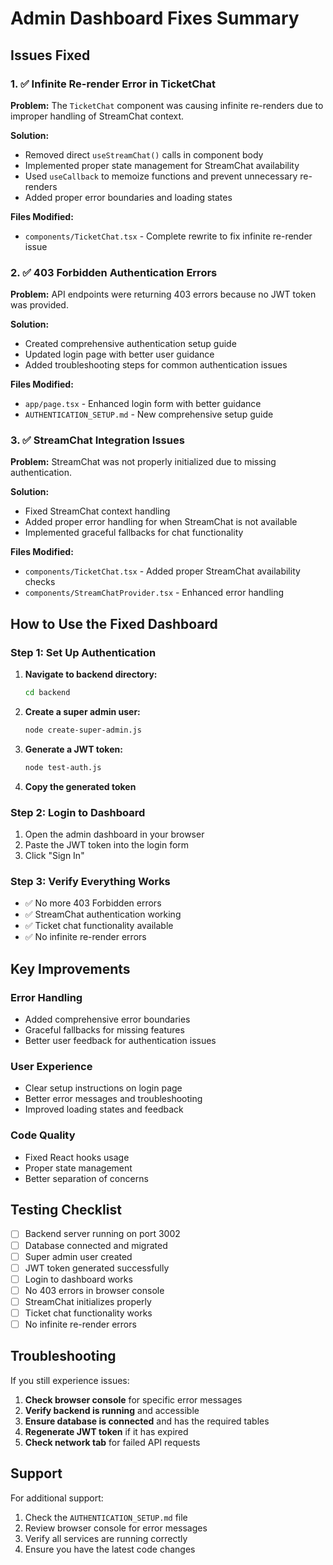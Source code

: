 # Admin Dashboard Fixes Summary

## Issues Fixed

### 1. ✅ Infinite Re-render Error in TicketChat

**Problem:** The `TicketChat` component was causing infinite re-renders due to improper handling of StreamChat context.

**Solution:** 
- Removed direct `useStreamChat()` calls in component body
- Implemented proper state management for StreamChat availability
- Used `useCallback` to memoize functions and prevent unnecessary re-renders
- Added proper error boundaries and loading states

**Files Modified:**
- `components/TicketChat.tsx` - Complete rewrite to fix infinite re-render issue

### 2. ✅ 403 Forbidden Authentication Errors

**Problem:** API endpoints were returning 403 errors because no JWT token was provided.

**Solution:**
- Created comprehensive authentication setup guide
- Updated login page with better user guidance
- Added troubleshooting steps for common authentication issues

**Files Modified:**
- `app/page.tsx` - Enhanced login form with better guidance
- `AUTHENTICATION_SETUP.md` - New comprehensive setup guide

### 3. ✅ StreamChat Integration Issues

**Problem:** StreamChat was not properly initialized due to missing authentication.

**Solution:**
- Fixed StreamChat context handling
- Added proper error handling for when StreamChat is not available
- Implemented graceful fallbacks for chat functionality

**Files Modified:**
- `components/TicketChat.tsx` - Added proper StreamChat availability checks
- `components/StreamChatProvider.tsx` - Enhanced error handling

## How to Use the Fixed Dashboard

### Step 1: Set Up Authentication

1. **Navigate to backend directory:**
   ```bash
   cd backend
   ```

2. **Create a super admin user:**
   ```bash
   node create-super-admin.js
   ```

3. **Generate a JWT token:**
   ```bash
   node test-auth.js
   ```

4. **Copy the generated token**

### Step 2: Login to Dashboard

1. Open the admin dashboard in your browser
2. Paste the JWT token into the login form
3. Click "Sign In"

### Step 3: Verify Everything Works

- ✅ No more 403 Forbidden errors
- ✅ StreamChat authentication working
- ✅ Ticket chat functionality available
- ✅ No infinite re-render errors

## Key Improvements

### Error Handling
- Added comprehensive error boundaries
- Graceful fallbacks for missing features
- Better user feedback for authentication issues

### User Experience
- Clear setup instructions on login page
- Better error messages and troubleshooting
- Improved loading states and feedback

### Code Quality
- Fixed React hooks usage
- Proper state management
- Better separation of concerns

## Testing Checklist

- [ ] Backend server running on port 3002
- [ ] Database connected and migrated
- [ ] Super admin user created
- [ ] JWT token generated successfully
- [ ] Login to dashboard works
- [ ] No 403 errors in browser console
- [ ] StreamChat initializes properly
- [ ] Ticket chat functionality works
- [ ] No infinite re-render errors

## Troubleshooting

If you still experience issues:

1. **Check browser console** for specific error messages
2. **Verify backend is running** and accessible
3. **Ensure database is connected** and has the required tables
4. **Regenerate JWT token** if it has expired
5. **Check network tab** for failed API requests

## Support

For additional support:
1. Check the `AUTHENTICATION_SETUP.md` file
2. Review browser console for error messages
3. Verify all services are running correctly
4. Ensure you have the latest code changes 